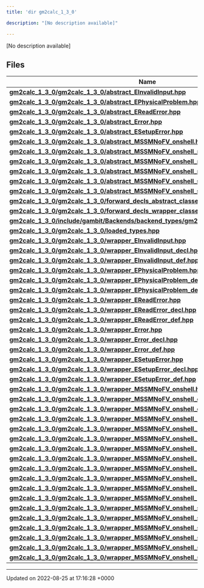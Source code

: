 ```yaml
---
title: 'dir gm2calc_1_3_0'

description: "[No description available]"

---
```







[No description available]

## Files

| Name           |
| -------------- |
| **[gm2calc_1_3_0/gm2calc_1_3_0/abstract_EInvalidInput.hpp](/documentation/code/files/gm2calc__1__3__0_2abstract__einvalidinput_8hpp/#file-gm2calc-1-3-0abstract-einvalidinputhpp)**  |
| **[gm2calc_1_3_0/gm2calc_1_3_0/abstract_EPhysicalProblem.hpp](/documentation/code/files/gm2calc__1__3__0_2abstract__ephysicalproblem_8hpp/#file-gm2calc-1-3-0abstract-ephysicalproblemhpp)**  |
| **[gm2calc_1_3_0/gm2calc_1_3_0/abstract_EReadError.hpp](/documentation/code/files/gm2calc__1__3__0_2abstract__ereaderror_8hpp/#file-gm2calc-1-3-0abstract-ereaderrorhpp)**  |
| **[gm2calc_1_3_0/gm2calc_1_3_0/abstract_Error.hpp](/documentation/code/files/gm2calc__1__3__0_2abstract__error_8hpp/#file-gm2calc-1-3-0abstract-errorhpp)**  |
| **[gm2calc_1_3_0/gm2calc_1_3_0/abstract_ESetupError.hpp](/documentation/code/files/gm2calc__1__3__0_2abstract__esetuperror_8hpp/#file-gm2calc-1-3-0abstract-esetuperrorhpp)**  |
| **[gm2calc_1_3_0/gm2calc_1_3_0/abstract_MSSMNoFV_onshell.hpp](/documentation/code/files/gm2calc__1__3__0_2abstract__mssmnofv__onshell_8hpp/#file-gm2calc-1-3-0abstract-mssmnofv-onshellhpp)**  |
| **[gm2calc_1_3_0/gm2calc_1_3_0/abstract_MSSMNoFV_onshell_mass_eigenstates.hpp](/documentation/code/files/gm2calc__1__3__0_2abstract__mssmnofv__onshell__mass__eigenstates_8hpp/#file-gm2calc-1-3-0abstract-mssmnofv-onshell-mass-eigenstateshpp)**  |
| **[gm2calc_1_3_0/gm2calc_1_3_0/abstract_MSSMNoFV_onshell_physical.hpp](/documentation/code/files/gm2calc__1__3__0_2abstract__mssmnofv__onshell__physical_8hpp/#file-gm2calc-1-3-0abstract-mssmnofv-onshell-physicalhpp)**  |
| **[gm2calc_1_3_0/gm2calc_1_3_0/abstract_MSSMNoFV_onshell_problems.hpp](/documentation/code/files/gm2calc__1__3__0_2abstract__mssmnofv__onshell__problems_8hpp/#file-gm2calc-1-3-0abstract-mssmnofv-onshell-problemshpp)**  |
| **[gm2calc_1_3_0/gm2calc_1_3_0/abstract_MSSMNoFV_onshell_soft_parameters.hpp](/documentation/code/files/gm2calc__1__3__0_2abstract__mssmnofv__onshell__soft__parameters_8hpp/#file-gm2calc-1-3-0abstract-mssmnofv-onshell-soft-parametershpp)**  |
| **[gm2calc_1_3_0/gm2calc_1_3_0/abstract_MSSMNoFV_onshell_susy_parameters.hpp](/documentation/code/files/gm2calc__1__3__0_2abstract__mssmnofv__onshell__susy__parameters_8hpp/#file-gm2calc-1-3-0abstract-mssmnofv-onshell-susy-parametershpp)**  |
| **[gm2calc_1_3_0/gm2calc_1_3_0/forward_decls_abstract_classes.hpp](/documentation/code/files/gm2calc__1__3__0_2forward__decls__abstract__classes_8hpp/#file-gm2calc-1-3-0forward-decls-abstract-classeshpp)**  |
| **[gm2calc_1_3_0/gm2calc_1_3_0/forward_decls_wrapper_classes.hpp](/documentation/code/files/gm2calc__1__3__0_2forward__decls__wrapper__classes_8hpp/#file-gm2calc-1-3-0forward-decls-wrapper-classeshpp)**  |
| **[gm2calc_1_3_0/include/gambit/Backends/backend_types/gm2calc_1_3_0/identification.hpp](/documentation/code/files/include_2gambit_2backends_2backend__types_2gm2calc__1__3__0_2identification_8hpp/#file-includegambitbackendsbackend-typesgm2calc-1-3-0identificationhpp)**  |
| **[gm2calc_1_3_0/gm2calc_1_3_0/loaded_types.hpp](/documentation/code/files/gm2calc__1__3__0_2loaded__types_8hpp/#file-gm2calc-1-3-0loaded-typeshpp)**  |
| **[gm2calc_1_3_0/gm2calc_1_3_0/wrapper_EInvalidInput.hpp](/documentation/code/files/gm2calc__1__3__0_2wrapper__einvalidinput_8hpp/#file-gm2calc-1-3-0wrapper-einvalidinputhpp)**  |
| **[gm2calc_1_3_0/gm2calc_1_3_0/wrapper_EInvalidInput_decl.hpp](/documentation/code/files/gm2calc__1__3__0_2wrapper__einvalidinput__decl_8hpp/#file-gm2calc-1-3-0wrapper-einvalidinput-declhpp)**  |
| **[gm2calc_1_3_0/gm2calc_1_3_0/wrapper_EInvalidInput_def.hpp](/documentation/code/files/gm2calc__1__3__0_2wrapper__einvalidinput__def_8hpp/#file-gm2calc-1-3-0wrapper-einvalidinput-defhpp)**  |
| **[gm2calc_1_3_0/gm2calc_1_3_0/wrapper_EPhysicalProblem.hpp](/documentation/code/files/gm2calc__1__3__0_2wrapper__ephysicalproblem_8hpp/#file-gm2calc-1-3-0wrapper-ephysicalproblemhpp)**  |
| **[gm2calc_1_3_0/gm2calc_1_3_0/wrapper_EPhysicalProblem_decl.hpp](/documentation/code/files/gm2calc__1__3__0_2wrapper__ephysicalproblem__decl_8hpp/#file-gm2calc-1-3-0wrapper-ephysicalproblem-declhpp)**  |
| **[gm2calc_1_3_0/gm2calc_1_3_0/wrapper_EPhysicalProblem_def.hpp](/documentation/code/files/gm2calc__1__3__0_2wrapper__ephysicalproblem__def_8hpp/#file-gm2calc-1-3-0wrapper-ephysicalproblem-defhpp)**  |
| **[gm2calc_1_3_0/gm2calc_1_3_0/wrapper_EReadError.hpp](/documentation/code/files/gm2calc__1__3__0_2wrapper__ereaderror_8hpp/#file-gm2calc-1-3-0wrapper-ereaderrorhpp)**  |
| **[gm2calc_1_3_0/gm2calc_1_3_0/wrapper_EReadError_decl.hpp](/documentation/code/files/gm2calc__1__3__0_2wrapper__ereaderror__decl_8hpp/#file-gm2calc-1-3-0wrapper-ereaderror-declhpp)**  |
| **[gm2calc_1_3_0/gm2calc_1_3_0/wrapper_EReadError_def.hpp](/documentation/code/files/gm2calc__1__3__0_2wrapper__ereaderror__def_8hpp/#file-gm2calc-1-3-0wrapper-ereaderror-defhpp)**  |
| **[gm2calc_1_3_0/gm2calc_1_3_0/wrapper_Error.hpp](/documentation/code/files/gm2calc__1__3__0_2wrapper__error_8hpp/#file-gm2calc-1-3-0wrapper-errorhpp)**  |
| **[gm2calc_1_3_0/gm2calc_1_3_0/wrapper_Error_decl.hpp](/documentation/code/files/gm2calc__1__3__0_2wrapper__error__decl_8hpp/#file-gm2calc-1-3-0wrapper-error-declhpp)**  |
| **[gm2calc_1_3_0/gm2calc_1_3_0/wrapper_Error_def.hpp](/documentation/code/files/gm2calc__1__3__0_2wrapper__error__def_8hpp/#file-gm2calc-1-3-0wrapper-error-defhpp)**  |
| **[gm2calc_1_3_0/gm2calc_1_3_0/wrapper_ESetupError.hpp](/documentation/code/files/gm2calc__1__3__0_2wrapper__esetuperror_8hpp/#file-gm2calc-1-3-0wrapper-esetuperrorhpp)**  |
| **[gm2calc_1_3_0/gm2calc_1_3_0/wrapper_ESetupError_decl.hpp](/documentation/code/files/gm2calc__1__3__0_2wrapper__esetuperror__decl_8hpp/#file-gm2calc-1-3-0wrapper-esetuperror-declhpp)**  |
| **[gm2calc_1_3_0/gm2calc_1_3_0/wrapper_ESetupError_def.hpp](/documentation/code/files/gm2calc__1__3__0_2wrapper__esetuperror__def_8hpp/#file-gm2calc-1-3-0wrapper-esetuperror-defhpp)**  |
| **[gm2calc_1_3_0/gm2calc_1_3_0/wrapper_MSSMNoFV_onshell.hpp](/documentation/code/files/gm2calc__1__3__0_2wrapper__mssmnofv__onshell_8hpp/#file-gm2calc-1-3-0wrapper-mssmnofv-onshellhpp)**  |
| **[gm2calc_1_3_0/gm2calc_1_3_0/wrapper_MSSMNoFV_onshell_decl.hpp](/documentation/code/files/gm2calc__1__3__0_2wrapper__mssmnofv__onshell__decl_8hpp/#file-gm2calc-1-3-0wrapper-mssmnofv-onshell-declhpp)**  |
| **[gm2calc_1_3_0/gm2calc_1_3_0/wrapper_MSSMNoFV_onshell_def.hpp](/documentation/code/files/gm2calc__1__3__0_2wrapper__mssmnofv__onshell__def_8hpp/#file-gm2calc-1-3-0wrapper-mssmnofv-onshell-defhpp)**  |
| **[gm2calc_1_3_0/gm2calc_1_3_0/wrapper_MSSMNoFV_onshell_mass_eigenstates.hpp](/documentation/code/files/gm2calc__1__3__0_2wrapper__mssmnofv__onshell__mass__eigenstates_8hpp/#file-gm2calc-1-3-0wrapper-mssmnofv-onshell-mass-eigenstateshpp)**  |
| **[gm2calc_1_3_0/gm2calc_1_3_0/wrapper_MSSMNoFV_onshell_mass_eigenstates_decl.hpp](/documentation/code/files/gm2calc__1__3__0_2wrapper__mssmnofv__onshell__mass__eigenstates__decl_8hpp/#file-gm2calc-1-3-0wrapper-mssmnofv-onshell-mass-eigenstates-declhpp)**  |
| **[gm2calc_1_3_0/gm2calc_1_3_0/wrapper_MSSMNoFV_onshell_mass_eigenstates_def.hpp](/documentation/code/files/gm2calc__1__3__0_2wrapper__mssmnofv__onshell__mass__eigenstates__def_8hpp/#file-gm2calc-1-3-0wrapper-mssmnofv-onshell-mass-eigenstates-defhpp)**  |
| **[gm2calc_1_3_0/gm2calc_1_3_0/wrapper_MSSMNoFV_onshell_physical.hpp](/documentation/code/files/gm2calc__1__3__0_2wrapper__mssmnofv__onshell__physical_8hpp/#file-gm2calc-1-3-0wrapper-mssmnofv-onshell-physicalhpp)**  |
| **[gm2calc_1_3_0/gm2calc_1_3_0/wrapper_MSSMNoFV_onshell_physical_decl.hpp](/documentation/code/files/gm2calc__1__3__0_2wrapper__mssmnofv__onshell__physical__decl_8hpp/#file-gm2calc-1-3-0wrapper-mssmnofv-onshell-physical-declhpp)**  |
| **[gm2calc_1_3_0/gm2calc_1_3_0/wrapper_MSSMNoFV_onshell_physical_def.hpp](/documentation/code/files/gm2calc__1__3__0_2wrapper__mssmnofv__onshell__physical__def_8hpp/#file-gm2calc-1-3-0wrapper-mssmnofv-onshell-physical-defhpp)**  |
| **[gm2calc_1_3_0/gm2calc_1_3_0/wrapper_MSSMNoFV_onshell_problems.hpp](/documentation/code/files/gm2calc__1__3__0_2wrapper__mssmnofv__onshell__problems_8hpp/#file-gm2calc-1-3-0wrapper-mssmnofv-onshell-problemshpp)**  |
| **[gm2calc_1_3_0/gm2calc_1_3_0/wrapper_MSSMNoFV_onshell_problems_decl.hpp](/documentation/code/files/gm2calc__1__3__0_2wrapper__mssmnofv__onshell__problems__decl_8hpp/#file-gm2calc-1-3-0wrapper-mssmnofv-onshell-problems-declhpp)**  |
| **[gm2calc_1_3_0/gm2calc_1_3_0/wrapper_MSSMNoFV_onshell_problems_def.hpp](/documentation/code/files/gm2calc__1__3__0_2wrapper__mssmnofv__onshell__problems__def_8hpp/#file-gm2calc-1-3-0wrapper-mssmnofv-onshell-problems-defhpp)**  |
| **[gm2calc_1_3_0/gm2calc_1_3_0/wrapper_MSSMNoFV_onshell_soft_parameters.hpp](/documentation/code/files/gm2calc__1__3__0_2wrapper__mssmnofv__onshell__soft__parameters_8hpp/#file-gm2calc-1-3-0wrapper-mssmnofv-onshell-soft-parametershpp)**  |
| **[gm2calc_1_3_0/gm2calc_1_3_0/wrapper_MSSMNoFV_onshell_soft_parameters_decl.hpp](/documentation/code/files/gm2calc__1__3__0_2wrapper__mssmnofv__onshell__soft__parameters__decl_8hpp/#file-gm2calc-1-3-0wrapper-mssmnofv-onshell-soft-parameters-declhpp)**  |
| **[gm2calc_1_3_0/gm2calc_1_3_0/wrapper_MSSMNoFV_onshell_soft_parameters_def.hpp](/documentation/code/files/gm2calc__1__3__0_2wrapper__mssmnofv__onshell__soft__parameters__def_8hpp/#file-gm2calc-1-3-0wrapper-mssmnofv-onshell-soft-parameters-defhpp)**  |
| **[gm2calc_1_3_0/gm2calc_1_3_0/wrapper_MSSMNoFV_onshell_susy_parameters.hpp](/documentation/code/files/gm2calc__1__3__0_2wrapper__mssmnofv__onshell__susy__parameters_8hpp/#file-gm2calc-1-3-0wrapper-mssmnofv-onshell-susy-parametershpp)**  |
| **[gm2calc_1_3_0/gm2calc_1_3_0/wrapper_MSSMNoFV_onshell_susy_parameters_decl.hpp](/documentation/code/files/gm2calc__1__3__0_2wrapper__mssmnofv__onshell__susy__parameters__decl_8hpp/#file-gm2calc-1-3-0wrapper-mssmnofv-onshell-susy-parameters-declhpp)**  |
| **[gm2calc_1_3_0/gm2calc_1_3_0/wrapper_MSSMNoFV_onshell_susy_parameters_def.hpp](/documentation/code/files/gm2calc__1__3__0_2wrapper__mssmnofv__onshell__susy__parameters__def_8hpp/#file-gm2calc-1-3-0wrapper-mssmnofv-onshell-susy-parameters-defhpp)**  |






-------------------------------

Updated on 2022-08-25 at 17:16:28 +0000

